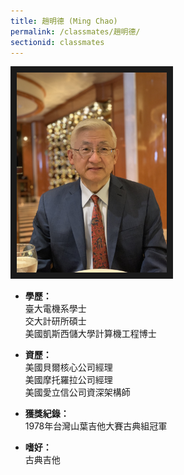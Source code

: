 ```yaml
---
title: 趙明德 (Ming Chao)
permalink: /classmates/趙明德/
sectionid: classmates
---
```


<img src="/img/classmate_趙明德.jpg"
     alt="Photo of 趙明德"
     width="240" border="10" />

- **學歷：**<br />
  臺大電機系學士<br />
  交大計研所碩士<br />
  美國凱斯西儲大學計算機工程博士

- **資歷：**<br />
  美國貝爾核心公司經理<br />
  美國摩托羅拉公司經理<br />
  美國愛立信公司資深架構師

- **獲獎紀錄：**<br />
  1978年台灣山葉吉他大賽古典組冠軍

- **嗜好：**<br />
  古典吉他


